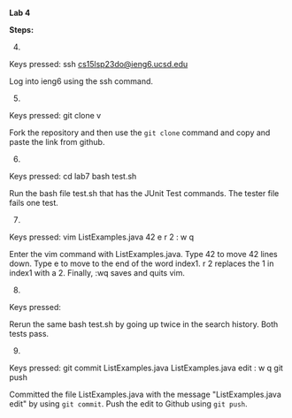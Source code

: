 **Lab 4**

**Steps:**

4.

Keys pressed: ssh <space> cs15lsp23do@ieng6.ucsd.edu <enter>

Log into ieng6 using the ssh command.
  
5.
Keys pressed: git <space> clone <space> <ctrl c> <ctrl> v <enter>
  
Fork the repository and then use the `git clone` command and copy and paste the link from github.
  
6.
Keys pressed: cd <space> lab7 <enter> bash <space> test.sh <enter>
  
Run the bash file test.sh that has the JUnit Test commands. The tester file fails one test.
  
7.
Keys pressed: vim <space> ListExamples.java <enter> 42 <enter> e r 2 : w q <enter>
  
Enter the vim command with ListExamples.java. Type 42 <enter> to move 42 lines down. Type e to move to the end of the word index1. r 2 replaces the 1 in index1 with a 2.
Finally, :wq saves and quits vim.
  
8.
Keys pressed: <up> <up> <enter>
  
Rerun the same bash test.sh by going up twice in the search history. Both tests pass.
  
9.
Keys pressed: git <space> commit <space> ListExamples.java <enter> ListExamples.java <space> edit : w q <enter> git <space> push <enter>
  
Committed the file ListExamples.java with the message "ListExamples.java edit" by using `git commit`. Push the edit to Github using `git push`.


